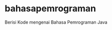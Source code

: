 # bahasapemrograman
Berisi Kode mengenai Bahasa Pemrograman Java
[](https://cloud.githubusercontent.com/assets/11450564/7558490/db10bf2e-f7cf-11e4-9b98-c2f22f8367a4.jpg)

